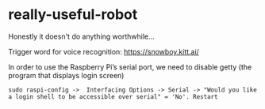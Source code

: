 # really-useful-robot
Honestly it doesn't do anything worthwhile... 


Trigger word for voice recognition:
https://snowboy.kitt.ai/


In order to use the Raspberry Pi’s serial port, we need to disable getty (the program that displays login screen)

`sudo raspi-config ->  Interfacing Options -> Serial -> "Would you like a login shell to be accessible over serial" = 'No'. Restart`